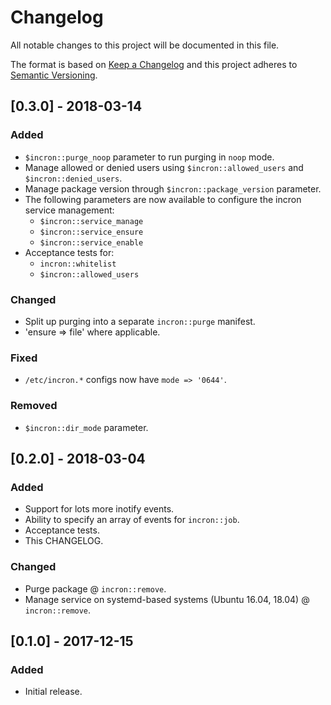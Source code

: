 # Changelog
All notable changes to this project will be documented in this file.

The format is based on [Keep a Changelog](http://keepachangelog.com/en/1.0.0/)
and this project adheres to [Semantic Versioning](http://semver.org/spec/v2.0.0.html).

## [0.3.0] - 2018-03-14
### Added
- `$incron::purge_noop` parameter to run purging in `noop` mode.
- Manage allowed or denied users using `$incron::allowed_users` and `$incron::denied_users`.
- Manage package version through `$incron::package_version` parameter.
- The following parameters are now available to configure the incron service management:
  - `$incron::service_manage`
  - `$incron::service_ensure`
  - `$incron::service_enable`
- Acceptance tests for:
  - `incron::whitelist`
  - `$incron::allowed_users`

### Changed
- Split up purging into a separate `incron::purge` manifest.
- 'ensure => file' where applicable.

### Fixed
- `/etc/incron.*` configs now have `mode => '0644'`.

### Removed
- `$incron::dir_mode` parameter.

## [0.2.0] - 2018-03-04
### Added
- Support for lots more inotify events.
- Ability to specify an array of events for `incron::job`.
- Acceptance tests.
- This CHANGELOG.

### Changed
- Purge package @ `incron::remove`.
- Manage service on systemd-based systems (Ubuntu 16.04, 18.04) @ `incron::remove`.

## [0.1.0] - 2017-12-15
### Added
- Initial release.
